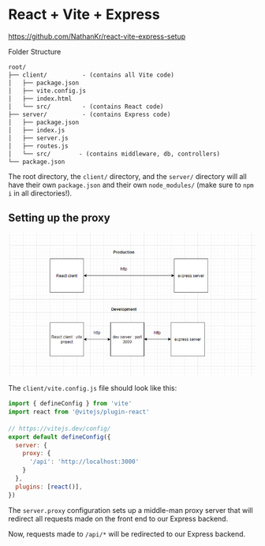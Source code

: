 # React + Vite + Express

https://github.com/NathanKr/react-vite-express-setup

Folder Structure
```
root/
├── client/          - (contains all Vite code)
│   ├── package.json
│   ├── vite.config.js
│   ├── index.html
│   └── src/         - (contains React code)
├── server/          - (contains Express code)
│   ├── package.json
│   ├── index.js
│   ├── server.js
│   ├── routes.js
│   └── src/        - (contains middleware, db, controllers)
└── package.json
```

The root directory, the `client/` directory, and the `server/` directory will all have their own `package.json` and their own `node_modules/` (make sure to `npm i` in all directories!).

## Setting up the proxy

![](./react-vite-express-schema.png)

The `client/vite.config.js` file should look like this:

```js
import { defineConfig } from 'vite'
import react from '@vitejs/plugin-react'

// https://vitejs.dev/config/
export default defineConfig({
  server: {
    proxy: {
      '/api': 'http://localhost:3000'
    }
  },
  plugins: [react()],
})
```

The `server.proxy` configuration sets up a middle-man proxy server that will redirect all requests made on the front end to our Express backend.

Now, requests made to `/api/*` will be redirected to our Express backend.
